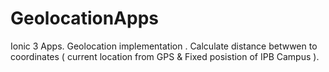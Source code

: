 # GeolocationApps
Ionic 3 Apps. Geolocation implementation . Calculate distance betwwen to coordinates ( current location from GPS & Fixed posistion of IPB Campus ).
